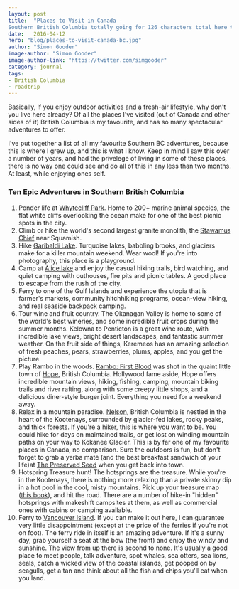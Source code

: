 ```yaml
---
layout: post
title:  "Places to Visit in Canada - 
Southern British Columbia totally going for 126 characters total here to see what happens when I need to truncate a massive chunk of text. Test test test test test."
date:   2016-04-12
hero: "blog/places-to-visit-canada-bc.jpg"
author: "Simon Gooder"
image-author: "Simon Gooder"
image-author-link: "https://twitter.com/simgooder"
category: journal
tags: 
- British Columbia
- roadtrip
---
```


Basically, if you enjoy outdoor activities and a fresh-air lifestyle, why don't you live here already? Of all the places I've visited (out of Canada and other sides of it) British Columbia is my favourite, and has so many spectacular adventures to offer.

I've put together a list of all my favourite Southern BC adventures, because this is where I grew up, and this is what I know. Keep in mind I saw this over a number of years, and had the privelege of living in some of these places, there is no way one could see and do all of this in any less than two months. At least, while enjoying ones self. 

### Ten Epic Adventures in Southern British Columbia
1. Ponder life at [Whytecliff Park](http://whytecliffpark.com/). Home to 200+ marine animal species, the flat white cliffs overlooking the ocean make for one of the best picnic spots in the city.  
2. Climb or hike the world's second largest granite monolith, the [Stawamus Chief](https://en.wikipedia.org/wiki/Stawamus_Chief) near Squamish.  
3. Hike [Garibaldi Lake](https://www.vancouvertrails.com/trails/garibaldi-lake/). Turquoise lakes, babbling brooks, and glaciers make for a killer mountain weekend. Wear wool! If you're into photography, this place is a playground.  
4. Camp at [Alice lake](http://www.env.gov.bc.ca/bcparks/explore/parkpgs/alice_lk/) and enjoy the casual hiking trails, bird watching, and quiet camping with outhouses, fire pits and picnic tables. A good place to escape from the rush of the city.  
5. Ferry to one of the Gulf Islands and experience the utopia that is farmer's markets, community hitchhiking programs, ocean-view hiking, and real seaside backpack camping.  
6. Tour wine and fruit country. The Okanagan Valley is home to some of the world's best wineries, and some incredible fruit crops during the summer months. Kelowna to Penticton is a great wine route, with incredible lake views, bright desert landscapes, and fantastic summer weather. On the fruit side of things, Keremeos has an amazing selection of fresh peaches, pears, strawberries, plums, apples, and you get the picture.  
7. Play Rambo in the woods. [Rambo: First Blood](https://en.wikipedia.org/wiki/First_Blood) was shot in the quaint little town of [Hope](http://hopebc.ca/), British Columbia. Hollywood fame aside, Hope offers incredible mountain views, hiking, fishing, camping, mountain biking trails and river rafting, along with some creepy little shops, and a delicious diner-style burger joint. Everything you need for a weekend away.    
8. Relax in a mountain paradise. [Nelson](http://www.nelson.ca/EN/main/visiting/about-nelson.html), British Columbia is nestled in the heart of the Kootenays, surrounded by glacier-fed lakes, rocky peaks, and thick forests. If you're a hiker, this is where you want to be. You could hike for days on maintained trails, or get lost on winding mountain paths on your way to Kokanee Glacier. This is by far one of my favourite places in Canada, no comparison. Sure the outdoors is fun, but don't forget to grab a yerba maté (and the best breakfast sandwich of your life)at [The Preserved Seed](https://www.tripadvisor.ca/Restaurant_Review-g181780-d4456645-Reviews-The_Preserved_Seed-Nelson_Kootenay_Rockies_British_Columbia.html) when you get back into town.  
9. Hotspring Treasure hunt! The hotsprings are the treasure. While you're in the Kootenays, there is nothing more relaxing than a private skinny dip in a hot pool in the cool, misty mountains. Pick up your treasure map ([this book](https://www.amazon.ca/Hot-Springs-Western-Canada-Complete/dp/0919574033)), and hit the road. There are a number of hike-in "hidden" hotsprings with makeshift campsites at them, as well as commercial ones with cabins or camping available.  
10. Ferry to [Vancouver Island](http://www.vancouverisland.travel/). If you can make it out here, I can guarantee very little disappointment (except at the price of the ferries if you're not on foot). The ferry ride in itself is an amazing adventure. If it's a sunny day, grab yourself a seat at the bow (the front) and enjoy the windy and sunshine. The view from up there is second to none. It's usually a good place to meet people, talk adventure, spot whales, sea otters, sea lions, seals, catch a wicked view of the coastal islands, get pooped on by seagulls, get a tan and think about all the fish and chips you'll eat when you land.   
